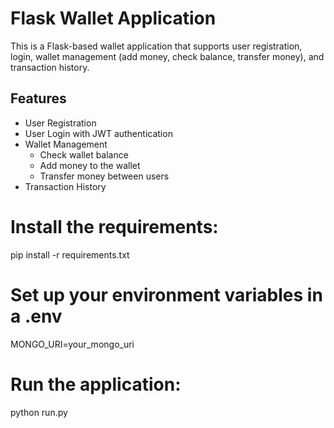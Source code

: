 # Flask Wallet Application

This is a Flask-based wallet application that supports user registration, login, wallet management (add money, check balance, transfer money), and transaction history.

## Features
- User Registration
- User Login with JWT authentication
- Wallet Management
  - Check wallet balance
  - Add money to the wallet
  - Transfer money between users
- Transaction History

# Install the requirements:
pip install -r requirements.txt

# Set up your environment variables in a .env
MONGO_URI=your_mongo_uri

# Run the application:
python run.py